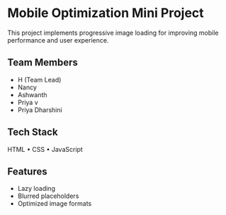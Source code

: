 # Mobile Optimization Mini Project

This project implements progressive image loading for improving mobile performance and user experience.

## Team Members
- H (Team Lead)
- Nancy
- Ashwanth
- Priya v
- Priya Dharshini

## Tech Stack
HTML • CSS • JavaScript

## Features
- Lazy loading
- Blurred placeholders
- Optimized image formats

